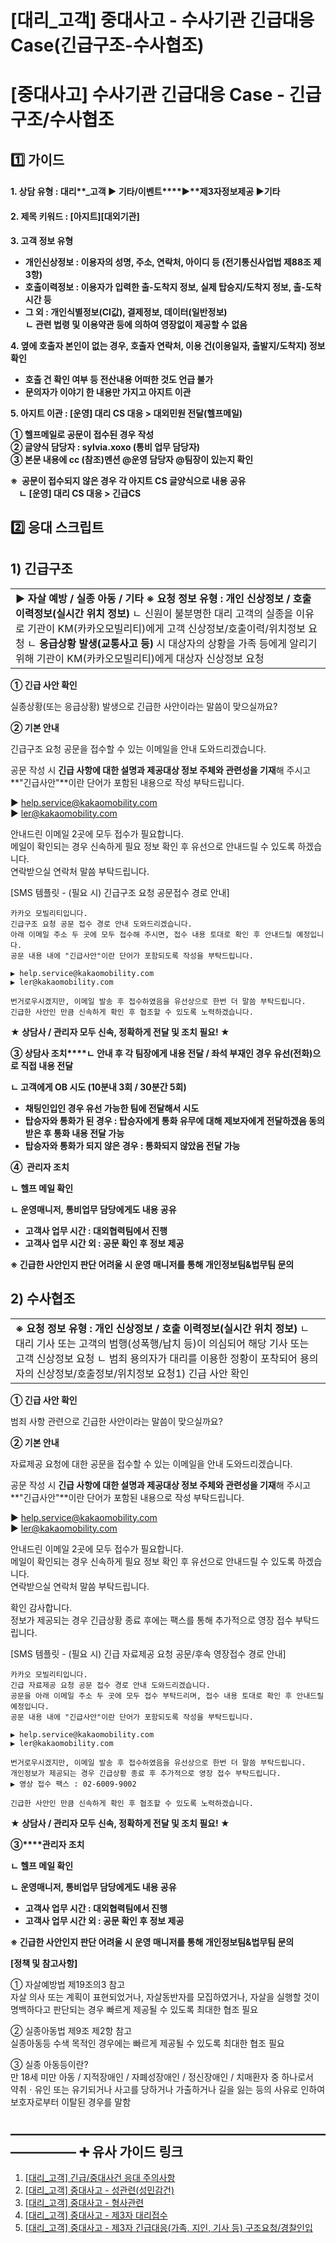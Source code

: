 # [대리_고객] 중대사고 - 수사기관 긴급대응 Case(긴급구조-수사협조)

**[중대사고] 수사기관 긴급대응 Case - 긴급구조/수사협조**
=====================================

**1️⃣ 가이드**
-----------

#### **1. 상담 유형 :** **대리****\_고객 ▶ 기타/이벤트****▶****제3자정보제공 ▶기타**

#### **2. 제목 키워드 : [아지트][대외기관]**

**3. 고객 정보 유형**

* **개인신상정보 : 이용자의 성명, 주소, 연락처, 아이디 등 (전기통신사업법 제88조 제3항)**
* **호출이력정보 : 이용자가 입력한 출-도착지 정보, 실제 탑승지/도착지 정보, 출-도착 시간 등**
* **그 외 : 개인식별정보(CI값), 결제정보, 데이터(일반정보)  
  ㄴ 관련 법령 및 이용약관 등에 의하여 영장없이 제공할 수 없음**

**4. 옆에 호출자 본인이 없는 경우, 호출자 연락처, 이용 건(이용일자, 출발지/도착지) 정보 확인**

* **호출 건 확인 여부 등 전산내용 어떠한 것도 언급 불가**
* **문의자가 이야기 한 내용만 가지고 아지트 이관**

**5. 아지트 이관 : [운영] 대리 CS 대응 > **대외민원 전달(헬프메일)****

**① 헬프메일로 공문이 접수된 경우 작성  
② 글양식 담당자 : sylvia.xoxo (통비 업무 담당자)  
③ 본문 내용에 cc (참조)멘션 @운영 담당자 @팀장이 있는지 확인**

**※  공문이 접수되지 않은 경우 각 아지트 CS 글양식으로 내용 공유  
    ㄴ [운영] 대리 CS 대응 > 긴급CS**

**2️⃣ 응대 스크립트**
---------------

**1) 긴급구조**
-----------

|  |
| --- |
| **▶ 자살 예방 / 실종 아동 / 기타** **※ 요청 정보 유형 : 개인 신상정보 / 호출 이력정보(실시간 위치 정보)** ㄴ 신원이 불분명한 대리 고객의 실종을 이유로 기관이 KM(카카오모빌리티)에게 고객 신상정보/호출이력/위치정보 요청 ㄴ **응급상황 발생(교통사고 등)** 시 대상자의 상황을 가족 등에게 알리기 위해 기관이 KM(카카오모빌리티)에게 대상자 신상정보 요청 |

**① 긴급 사안 확인**

실종상황(또는 응급상황) 발생으로 긴급한 사안이라는 말씀이 맞으실까요?

**② 기본 안내**

긴급구조 요청 공문을 접수할 수 있는 이메일을 안내 도와드리겠습니다.

공문 작성 시 **긴급 사항에 대한 설명과 제공대상 정보 주체와 관련성을 기재**해 주시고  
**"긴급사안"**이란 단어가 포함된 내용으로 작성 부탁드립니다.

▶ help.service@kakaomobility.com  
▶ ler@kakaomobility.com

안내드린 이메일 2곳에 모두 접수가 필요합니다.  
메일이 확인되는 경우 신속하게 필요 정보 확인 후 유선으로 안내드릴 수 있도록 하겠습니다.  
연락받으실 연락처 말씀 부탁드립니다.

[SMS 템플릿 - (필요 시) 긴급구조 요청 공문접수 경로 안내]

```
카카오 모빌리티입니다.   
긴급구조 요청 공문 접수 경로 안내 도와드리겠습니다.   
아래 이메일 주소 두 곳에 모두 접수해 주시면, 접수 내용 토대로 확인 후 안내드릴 예정입니다.   
공문 내용 내에 "긴급사안"이란 단어가 포함되도록 작성을 부탁드립니다.  
  
▶ help.service@kakaomobility.com   
▶ ler@kakaomobility.com  
  
번거로우시겠지만, 이메일 발송 후 접수하였음을 유선상으로 한번 더 말씀 부탁드립니다.   
긴급한 사안인 만큼 신속하게 확인 후 협조할 수 있도록 노력하겠습니다.
```

**★ 상담사 / 관리자 모두 신속, 정확하게 전달 및 조치 필요! ★**

**③ 상담사 조치****ㄴ 안내 후 각 팀장에게 내용 전달 / 좌석 부재인 경우 유선(전화)으로 직접 내용 전달**

**ㄴ 고객에게 OB 시도 (10분내 3회 / 30분간 5회)**

* **채팅인입인 경우 유선 가능한 팀에 전달해서 시도**
* **탑승자와 통화가 된 경우 : 탑승자에게 통화 유무에 대해 제보자에게 전달하겠음 동의받은 후 통화 내용 전달 가능**
* **탑승자와 통화가 되지 않은 경우 : 통화되지 않았음 전달 가능**

**④  관리자 조치**

**ㄴ 헬프 메일 확인**

**ㄴ 운영매니저, 통비업무 담당에게도 내용 공유**

* **고객사 업무 시간 : 대외협력팀에서 진행**
* **고객사 업무 시간 외 : 공문 확인 후 정보 제공**

**※ 긴급한 사안인지 판단 어려울 시 운영 매니저를 통해 개인정보팀&법무팀 문의**

**2) 수사협조**
-----------

|  |
| --- |
| **※ 요청 정보 유형 : 개인 신상정보 / 호출 이력정보(실시간 위치 정보)** ㄴ 대리 기사 또는 고객의 범행(성폭행/납치 등)이 의심되어 해당 기사 또는 고객 신상정보 요청 ㄴ 범죄 용의자가 대리를 이용한 정황이 포착되어 용의자의 신상정보/호출정보/위치정보 요청1) 긴급 사안 확인 |

**① 긴급 사안 확인**

범죄 사항 관련으로 긴급한 사안이라는 말씀이 맞으실까요?

**② 기본 안내**

자료제공 요청에 대한 공문을 접수할 수 있는 이메일을 안내 도와드리겠습니다.

공문 작성 시 **긴급 사항에 대한 설명과 제공대상 정보 주체와 관련성을 기재**해 주시고  
**"긴급사안"**이란 단어가 포함된 내용으로 작성 부탁드립니다.

▶ help.service@kakaomobility.com  
▶ ler@kakaomobility.com

안내드린 이메일 2곳에 모두 접수가 필요합니다.  
메일이 확인되는 경우 신속하게 필요 정보 확인 후 유선으로 안내드릴 수 있도록 하겠습니다.  
연락받으실 연락처 말씀 부탁드립니다.

확인 감사합니다.  
정보가 제공되는 경우 긴급상황 종료 후에는 팩스를 통해 추가적으로 영장 접수 부탁드립니다.

[SMS 템플릿 - (필요 시) 긴급 자료제공 요청 공문/후속 영장접수 경로 안내]

```
카카오 모빌리티입니다.   
긴급 자료제공 요청 공문 접수 경로 안내 도와드리겠습니다.   
공문을 아래 이메일 주소 두 곳에 모두 접수 부탁드리며, 접수 내용 토대로 확인 후 안내드릴 예정입니다.   
공문 내용 내에 "긴급사안"이란 단어가 포함되도록 작성을 부탁드립니다.  
  
▶ help.service@kakaomobility.com   
▶ ler@kakaomobility.com  
  
번거로우시겠지만, 이메일 발송 후 접수하였음을 유선상으로 한번 더 말씀 부탁드립니다.   
개인정보가 제공되는 경우 긴급상황 종료 후 추가적으로 영장 접수 부탁드립니다.   
▶ 영상 접수 팩스 : 02-6009-9002  
  
긴급한 사안인 만큼 신속하게 확인 후 협조할 수 있도록 노력하겠습니다.
```

**★ 상담사 / 관리자 모두 신속, 정확하게 전달 및 조치 필요! ★**

**③****관리자 조치**

**ㄴ 헬프 메일 확인**

**ㄴ 운영매니저, 통비업무 담당에게도 내용 공유**

* **고객사 업무 시간 : 대외협력팀에서 진행**
* **고객사 업무 시간 외 : 공문 확인 후 정보 제공**

**※ 긴급한 사안인지 판단 어려울 시 운영 매니저를 통해 개인정보팀&법무팀 문의**

**[정책 및 참고사항]**

① 자살예방법 제19조의3 참고  
자살 의사 또는 계획이 표현되었거나, 자살동반자를 모집하였거나, 자살을 실행할 것이 명백하다고 판단되는 경우 빠르게 제공될 수 있도록 최대한 협조 필요

② 실종아동법 제9조 제2항 참고  
실종아동등 수색 목적인 경우에는 빠르게 제공될 수 있도록 최대한 협조 필요

③ 실종 아동등이란?  
만 18세 미만 아동 / 지적장애인 / 자폐성장애인 / 정신장애인 / 치매환자 중 하나로서  
약취ㆍ유인 또는 유기되거나 사고를 당하거나 가출하거나 길을 잃는 등의 사유로 인하여 보호자로부터 이탈된 경우를 말함

**―****―****―****―****―****―****―****―****―****―****―****―****―****―****―****―****―****―****―****―****―****―****―****―****―****―****―****―****―** **➕ 유사 가이드 링크**
-----------------------------------------------------------------------------------------------------------------------------------------------------------------

1. [[대리\_고객] 긴급/중대사건 응대 주의사항](https://kakaomobilitysupport.zendesk.com/hc/ko/articles/32733087914009)
2. [[대리\_고객] 중대사고 - 성관련(성민감건)](https://kakaomobilitysupport.zendesk.com/hc/ko/articles/32733520765721)
3. [[대리\_고객] 중대사고 - 형사관련](https://kakaomobilitysupport.zendesk.com/hc/ko/articles/32733087914009)
4. [[대리\_고객] 중대사고 - 제3자 대리접수](https://kakaomobilitysupport.zendesk.com/hc/ko/articles/32732791751961)
5. [[대리\_고객] 중대사고 - 제3자 긴급대응(가족, 지인, 기사 등) 구조요청/경찰인입](https://kakaomobilitysupport.zendesk.com/hc/ko/articles/32731953126169)